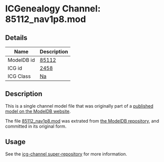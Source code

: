 # ICGenealogy Channel: 85112\_nav1p8.mod

## Details

Name | Description
---- | -----------
ModelDB id | [85112](http://senselab.med.yale.edu/ModelDB/ShowModel.cshtml?model=85112)
ICG id | [2458](http://icg.neurotheory.ox.ac.uk/channels/2/2458)
ICG Class | [Na](http://icg.neurotheory.ox.ac.uk/channels/2)

## Description

This is a single channel model file that was originally part of a [published model on the ModelDB website](http://senselab.med.yale.edu/mModelDB/ShowModel.cshtml?model=85112).

The file [85112\_nav1p8.mod](85112_nav1p8.mod) was extrated from [the ModelDB repository](http://senselab.med.yale.edu/ModelDB/ShowModel.cshtml?model=85112), and committed in its original form.

## Usage

See the [icg-channel super-repository](https://github.com/icgenealogy/icg-channels) for more information.
